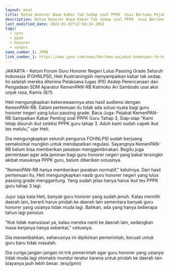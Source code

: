 ```yaml
---
layout: post
title: Ketum Honorer Bawa Kabar Tak Sedap soal PPPK  Usai Bertemu Pejabat KemenPAN-RB
description: Ketum Honorer Bawa Kabar Tak Sedap soal PPPK  Usai Bertemu Pejabat KemenPAN-RB
last_modified_date: 2022-01-07T12:54:34.205Z
tags:
  - cpns
  - pppk
  - honorer
  - nonpns
nama_sumber_1: JPNN
link_sumber_1: https://www.jpnn.com/news/bertemu-pejabat-kemenpan-rb-ketum-honorer-bawa-kabar-tak-sedap-soal-pppk
---
```

JAKARTA - Ketum Forum Guru Honorer Negeri Lulus Passing Grade Seluruh Indonesia (FGHNLPSI), Heti Kustrianingsih menyampaikan kabar tak sedap. Ini setelah mereka diterima Pelaksana tugas (Plt) Asdep Perencanaan dan Pengadaan SDM Aparatur KemenPAN-RB Katmoko Ari Sambodo usai aksi unjuk rasa, Kamis (6/1). 

Heti mengungkapkan kekecewaannya atas hasil audiensi dengan KemenPAN-RB. Dalam pertemuan itu tidak ada solusi nyata bagi guru honorer negeri yang lulus passing grade. Baca Juga: Pejabat KemenPAN-RB Sampaikan Kabar Penting soal PPPK Guru Tahap 3, Siap-siap "Kami tetap disuruh ikut seleksi PPPK guru tahap 3. Aduh kami sudah capek ikut tes melulu," ujar Heti. 

Dia mengungkapkan seluruh pengurus FGHNLPSI sudah berjuang semaksimal mungkin untuk mendapatkan regulasi. Sayangnya KemenPAN-RB belum bisa memberikan jawaban menggembirakan.  Begitu juga permintaan agar ada jaminan bagi guru honorer negeri yang bakal tersingkir akibat masuknya PPPK guru, belum diberikan solusinya. 

"KemenPAN-RB hanya memberikan jawaban normatif," keluhnya. Dari hasil pertemuan itu, Heti mengungkapkan nasib guru honorer negeri yang lulus passing grade menggantung. Yang sudah jelas hanya harus ikut tes PPPK guru tahap 3 lagi.\
\
Jujur saja kata Heti, banyak guru honorer yang sudah jenuh. Kalau memilih daerah lain, berarti harus pindah ke daerah lain sementara banyak guru honorer yang usianya tidak muda lagi. Bahkan, ada yang hanya beberapa tahun lagi pensiun. 

"Kok tidak manusiawi ya, kalau mereka nanti ke daerah lain, sedangkan masa kerjanya hanya sebentar," cetusnya. 

Dia menambahkan, seharusnya ini dipikirkan pemeriintah, kecuali untuk guru baru tidak masalah. 

Dia curiga jangan-jangan ini trik pemerintah agar guru honorer yang usianya tidak muda lagi otomatis mundur teratur karena untuk pindah ke daerah lain biayanya jauh lebih besar. (esy/jpnn)